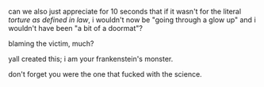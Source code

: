 can we also just appreciate for 10 seconds that if it wasn't for the literal *torture as defined in law*, i wouldn't now be "going through a glow up" and i wouldn't have been "a bit of a doormat"?  

blaming the victim, much?  

yall created this; i am your frankenstein's monster.  

don't forget you were the one that fucked with the science.  
